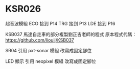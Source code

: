 # KSR026

超音波模組
ECO 接到 P14
TRG 接到 P13
LDE 接到 P16



KSB037 
馬達自走車的部分複製劉正吉老師的程式
原本程式代碼：
https://github.com/lioujj/KSB037

SR04 引用
pxt-sonar 模組
改寫成固定腳位

LED 顯示 引用
neopixel 模組
改寫成固定腳位